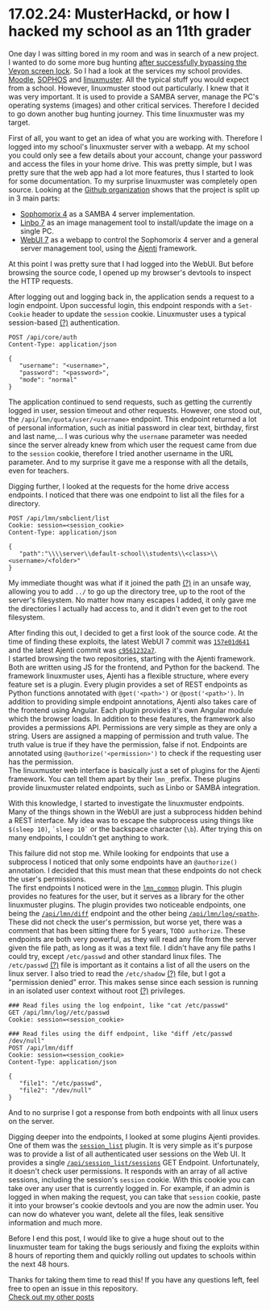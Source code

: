 # 17.02.24: MusterHackd, or how I hacked my school as an 11th grader
One day I was sitting bored in my room and was in search of a new project. I wanted to do some more bug hunting [after successfully bypassing the Veyon screen lock](./veyonunlocked.md). So I had a look at the services my school provides. [Moodle](https://moodle.org/), [SOPHOS](https://www.sophos.com/) and [linuxmuster](https://linuxmuster.net/). All the typical stuff you would expect from a school. However, linuxmuster stood out particularly. I knew that it was very important. It is used to provide a SAMBA server, manage the PC's operating systems (images) and other critical services. Therefore I decided to go down another bug hunting journey. This time linuxmuster was my target. 

First of all, you want to get an idea of what you are working with. Therefore I logged into my school's linuxmuster server with a webapp. At my school you could only see a few details about your account, change your password and access the files in your home drive. This was pretty simple, but I was pretty sure that the web app had a lot more features, thus I started to look for some documentation. To my surprise linuxmuster was completely open source. Looking at the [Github organization](https://github.com/linuxmuster/) shows that the project is split up in 3 main parts:
- [Sophomorix 4](https://github.com/linuxmuster/sophomorix4) as a SAMBA 4 server implementation.
- [Linbo 7](https://github.com/linuxmuster/linuxmuster-linbo7) as an image management tool to install/update the image on a single PC.
- [WebUI 7](https://github.com/linuxmuster/linuxmuster-webui7) as a webapp to control the Sophomorix 4 server and a general server management tool, using the [Ajenti](https://github.com/ajenti/) framework.

At this point I was pretty sure that I had logged into the WebUI. But before browsing the source code, I opened up my browser's devtools to inspect the HTTP requests.

After logging out and logging back in, the application sends a request to a login endpoint. Upon successful login, this endpoint responds with a `Set-Cookie` header to update the `session` cookie. Linuxmuster uses a typical session-based [(?)](https://roadmap.sh/guides/session-based-authentication) authentication.
```http
POST /api/core/auth
Content-Type: application/json

{
   "username": "<username>",
   "password": "<password>",
   "mode": "normal"
}
```
The application continued to send requests, such as getting the currently logged in user, session timeout and other requests. However, one stood out, the `/api/lmn/quota/user/<username>` endpoint. This endpoint returned a lot of personal information, such as initial password in clear text, birthday, first and last name,... I was curious why the `username` parameter was needed since the server already knew from which user the request came from due to the `session` cookie, therefore I tried another username in the URL parameter. And to my surprise it gave me a response with all the details, even for teachers.

Digging further, I looked at the requests for the home drive access endpoints. I noticed that there was one endpoint to list all the files for a directory.
```http
POST /api/lmn/smbclient/list
Cookie: session=<session_cookie>
Content-Type: application/json

{
   "path":"\\\\server\\default-school\\students\\<class>\\<username>/<folder>"
}
```
My immediate thought was what if it joined the path [(?)](https://www.geeksforgeeks.org/python-os-path-join-method/) in an unsafe way, allowing you to add `../` to go up the directory tree, up to the root of the server's filesystem. No matter how many escapes I added, it only gave me the directories I actually had access to, and it didn't even get to the root filesystem.

After finding this out, I decided to get a first look of the source code. At the time of finding these exploits, the latest WebUI 7 commit was [`157e01d641`](https://github.com/linuxmuster/linuxmuster-webui7/tree/157e01d641c48b8eb0e2667ed10b5265ee793d68) and the latest Ajenti commit was [`c9561232a7`](https://github.com/ajenti/ajenti/tree/c9561232a7c20fa75f6bb267231b41b0ed3f9ded/).  
I started browsing the two repositories, starting with the Ajenti framework. Both are written using JS for the frontend, and Python for the backend. The framework linuxmuster uses, Ajenti has a flexible structure, where every feature set is a plugin. Every plugin provides a set of REST endpoints as Python functions annotated with `@get('<path>')` or `@post('<path>')`. In addition to providing simple endpoint annotations, Ajenti also takes care of the frontend using Angular. Each plugin provides it's own Angular module which the browser loads. In addition to these features, the framework also provides a permissions API. Permissions are very simple as they are only a string. Users are assigned a mapping of permission and truth value. The truth value is true if they have the permission, false if not. Endpoints are annotated using `@authorize('<permission>')` to check if the requesting user has the permission.  
The linuxmuster web interface is basically just a set of plugins for the Ajenti framework. You can tell them apart by their `lmn_` prefix. These plugins provide linuxmuster related endpoints, such as Linbo or SAMBA integration.

With this knowledge, I started to investigate the linuxmuster endpoints. Many of the things shown in the WebUI are just a subprocess hidden behind a REST interface. My idea was to escape the subprocess using things like `$(sleep 10)`, `` `sleep 10` `` or the backspace character (`\b`). After trying this on many endpoints, I couldn't get anything to work.

This failure did not stop me. While looking for endpoints that use a subprocess I noticed that only some endpoints have an `@authorize()` annotation. I decided that this must mean that these endpoints do not check the user's permissions.  
The first endpoints I noticed were in the [`lmn_common`](https://github.com/linuxmuster/linuxmuster-webui7/blob/157e01d641c48b8eb0e2667ed10b5265ee793d68/usr/lib/linuxmuster-webui/plugins/lmn_common/) plugin. This plugin provides no features for the user, but it serves as a library for the other linuxmuster plugins. The plugin provides two noticeable endpoints, one being the [`/api/lmn/diff`](https://github.com/linuxmuster/linuxmuster-webui7/blob/157e01d641c48b8eb0e2667ed10b5265ee793d68/usr/lib/linuxmuster-webui/plugins/lmn_common/views.py#L157) endpoint and the other being [`/api/lmn/log/<path>`](https://github.com/linuxmuster/linuxmuster-webui7/blob/157e01d641c48b8eb0e2667ed10b5265ee793d68/usr/lib/linuxmuster-webui/plugins/lmn_common/views.py#L27). These did not check the user's permission, but worse yet, there was a comment that has been sitting there for 5 years, `TODO authorize`. These endpoints are both very powerful, as they will read any file from the server given the file path, as long as it was a text file. I didn't have any file paths I could try, except `/etc/passwd` and other standard linux files. The `/etc/passwd` [(?)](https://linuxize.com/post/etc-passwd-file/) file is important as it contains a list of all the users on the linux server. I also tried to read the `/etc/shadow` [(?)](https://linuxize.com/post/etc-shadow-file/) file, but I got a "permission denied" error. This makes sense since each session is running in an isolated user context without root [(?)](https://www.howtogeek.com/737563/what-is-root-on-linux/) privileges.
```http
### Read files using the log endpoint, like "cat /etc/passwd"
GET /api/lmn/log//etc/passwd
Cookie: session=<session_cookie>

### Read files using the diff endpoint, like "diff /etc/passwd /dev/null"
POST /api/lmn/diff
Cookie: session=<session_cookie>
Content-Type: application/json

{
   "file1": "/etc/passwd",
   "file2": "/dev/null"
}
```
And to no surprise I got a response from both endpoints with all linux users on the server.

Digging deeper into the endpoints, I looked at some plugins Ajenti provides. One of them was the [`session_list`](https://github.com/ajenti/ajenti/blob/c9561232a7c20fa75f6bb267231b41b0ed3f9ded/plugins/session_list) plugin. It is very simple as it's purpose was to provide a list of all authenticated user sessions on the Web UI. It provides a single [`/api/session_list/sessions`](https://github.com/ajenti/ajenti/blob/c9561232a7c20fa75f6bb267231b41b0ed3f9ded/plugins/session_list/views.py#L21) GET Endpoint. Unfortunately, it doesn't check user permissions. It responds with an array of all active sessions, including the session's `session` cookie. With this cookie you can take over any user that is currently logged in. For example, if an admin is logged in when making the request, you can take that `session` cookie, paste it into your browser's cookie devtools and you are now the admin user. You can now do whatever you want, delete all the files, leak sensitive information and much more.

Before I end this post, I would like to give a huge shout out to the linuxmuster team for taking the bugs seriously and fixing the exploits within 8 hours of reporting them and quickly rolling out updates to schools within the next 48 hours.

Thanks for taking them time to read this! If you have any questions left, feel free to open an issue in this repository.  
[Check out my other posts](../README.md)
